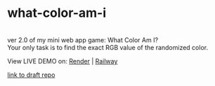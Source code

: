 # what-color-am-i
<br>
ver 2.0 of my mini web app game: What Color Am I?<br>
Your only task is to find the exact RGB value of the randomized color.<br>

View LIVE DEMO on: [Render](https://what-color-am-i.onrender.com/) | [Railway](https://what-color-am-i.up.railway.app/) 

[link to draft repo](https://github.com/jennienguyendev/what-color-am-i-draft)

